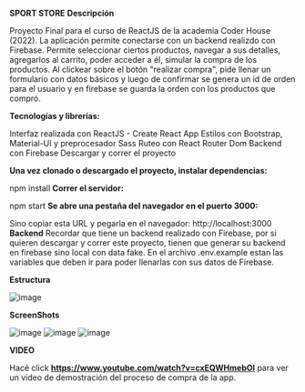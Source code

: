 
**SPORT STORE**
**Descripción**

Proyecto Final para el curso de ReactJS de la academia Coder House (2022). La aplicación permite conectarse con un backend realizdo con Firebase. Permite seleccionar ciertos productos, navegar a sus detalles, agregarlos al carrito, poder acceder a él, simular la compra de los productos. Al clickear sobre el botón "realizar compra", pide llenar un formulario con datos básicos y luego de confirmar se genera un id de orden para el usuario y en firebase se guarda la orden con los productos que compró.

**Tecnologías y librerías:**

Interfaz realizada con ReactJS - Create React App
Estilos con Bootstrap, Material-UI y preprocesador Sass
Ruteo con React Router Dom
Backend con Firebase
Descargar y correr el proyecto

**Una vez clonado o descargado el proyecto, instalar dependencias:**

npm install
**Correr el servidor:**

npm start
**Se abre una pestaña del navegador en el puerto 3000:**

Sino copiar esta URL y pegarla en el navegador: http://localhost:3000
**Backend**
Recordar que tiene un backend realizado con Firebase, por si quieren descargar y correr este proyecto, tienen que generar su backend en firebase sino local con data fake. En el archivo .env.example estan las variables que deben ir para poder llenarlas con sus datos de Firebase.


**Estructura**


![image](https://user-images.githubusercontent.com/95551081/169939922-1cc40cdd-6b29-4b87-9baf-c316c2029c7b.png)


**ScreenShots**


![image](https://user-images.githubusercontent.com/95551081/169940159-e8caa843-ad56-40d6-a190-b0b7bc642e70.png)
![image](https://user-images.githubusercontent.com/95551081/169940180-f691236a-d5a7-47cd-8273-1bcf75e9f23b.png)
![image](https://user-images.githubusercontent.com/95551081/169942346-0a4e15cd-9d99-4240-9351-a5be666dff5a.png)



**VIDEO**


Hacé click **https://www.youtube.com/watch?v=cxEQWHmebOI** para ver un video de demostración del proceso de compra de la app.
